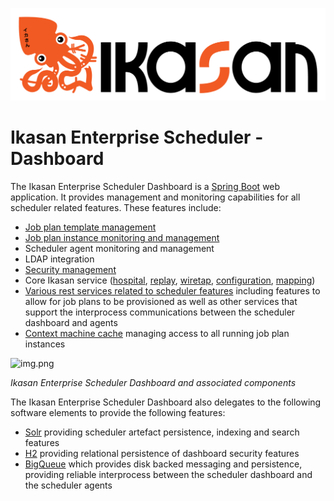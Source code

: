 ![IKASAN](../../../developer/docs/quickstart-images/Ikasan-title-transparent.png)

# Ikasan Enterprise Scheduler - Dashboard

The Ikasan Enterprise Scheduler Dashboard is a [Spring Boot](https://spring.io/projects/spring-boot) web application. It 
provides management and monitoring capabilities for all scheduler related features. These features include:
- [Job plan template management](./job-plans/job-plan-templates.md)
- [Job plan instance monitoring and management](./job-plans/job-plan-templates.md)
- Scheduler agent monitoring and management
- LDAP integration
- [Security management](../../dashboard/security.md)
- Core Ikasan service ([hospital](../../../hospital/Readme.md), [replay](../../../replay/Readme.md), [wiretap](../../../wiretap/Readme.md), [configuration](../../../configuration-service/Readme.md), [mapping](../../../mapping/Readme.md))
- [Various rest services related to scheduler features](../rest/scheduler-dashboard-rest-services.md) including features to allow for job plans to be provisioned as well as other services that support the interprocess communications between the scheduler dashboard and agents
- [Context machine cache](../job-orchestration/core/context-machine-cache.md) managing access to all running job plan instances


![img.png](../../images/ikasan-scheduler-dashboard-with-context-machine-cache-white.png)

*Ikasan Enterprise Scheduler Dashboard and associated components*

The Ikasan Enterprise Scheduler Dashboard also delegates to the following software elements to provide the following features:

- [Solr](https://solr.apache.org/) providing scheduler artefact persistence, indexing and search features
- [H2](https://www.h2database.com/html/main.html) providing relational persistence of dashboard security features
- [BigQueue](https://github.com/ikasanEIP/bigqueue) which provides disk backed messaging and persistence, providing reliable interprocess between the scheduler dashboard and the scheduler agents


